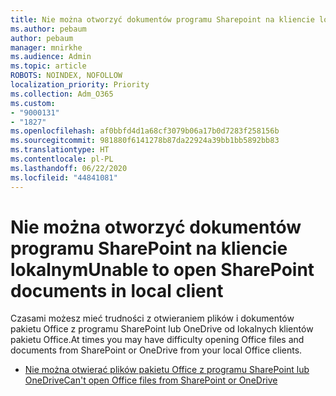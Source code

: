 ```yaml
---
title: Nie można otworzyć dokumentów programu Sharepoint na kliencie lokalnym
ms.author: pebaum
author: pebaum
manager: mnirkhe
ms.audience: Admin
ms.topic: article
ROBOTS: NOINDEX, NOFOLLOW
localization_priority: Priority
ms.collection: Adm_O365
ms.custom:
- "9000131"
- "1827"
ms.openlocfilehash: af0bbfd4d1a68cf3079b06a17b0d7283f258156b
ms.sourcegitcommit: 981880f6141278b87da22924a39bb1bb5892bb83
ms.translationtype: HT
ms.contentlocale: pl-PL
ms.lasthandoff: 06/22/2020
ms.locfileid: "44841081"
---
```

# <a name="unable-to-open-sharepoint-documents-in-local-client"></a><span data-ttu-id="f5519-102">Nie można otworzyć dokumentów programu SharePoint na kliencie lokalnym</span><span class="sxs-lookup"><span data-stu-id="f5519-102">Unable to open SharePoint documents in local client</span></span>

<span data-ttu-id="f5519-103">Czasami możesz mieć trudności z otwieraniem plików i dokumentów pakietu Office z programu SharePoint lub OneDrive od lokalnych klientów pakietu Office.</span><span class="sxs-lookup"><span data-stu-id="f5519-103">At times you may have difficulty opening Office files and documents from SharePoint or OneDrive from your local Office clients.</span></span>

- [<span data-ttu-id="f5519-104">Nie można otwierać plików pakietu Office z programu SharePoint lub OneDrive</span><span class="sxs-lookup"><span data-stu-id="f5519-104">Can't open Office files from SharePoint or OneDrive</span></span>](https://docs.microsoft.com/sharepoint/troubleshoot/administration/cant-open-office-files)

